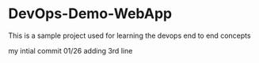 # DevOps-Demo-WebApp
This is a sample project used for learning the devops end to end concepts

my intial commit 01/26
adding 3rd line 

